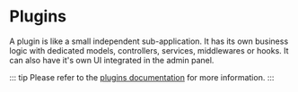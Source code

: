 # Plugins

A plugin is like a small independent sub-application. It has its own business logic with dedicated models, controllers, services, middlewares or hooks. It can also have it's own UI integrated in the admin panel.

::: tip
Please refer to the [plugins documentation](../plugin-development/quick-start.md) for more information.
:::
